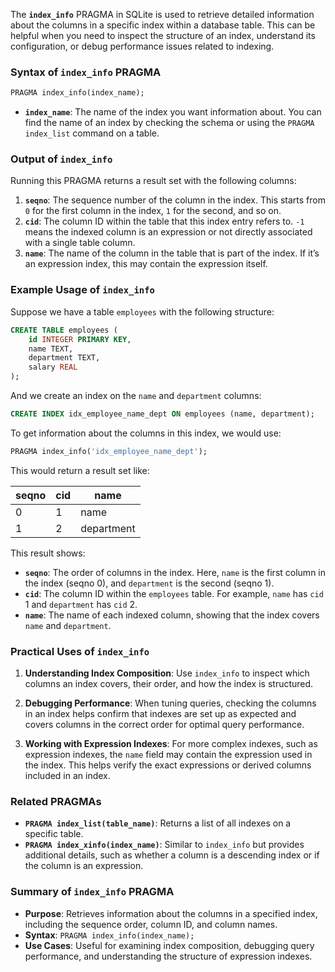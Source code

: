 The **`index_info`** PRAGMA in SQLite is used to retrieve detailed information about the columns in a specific index within a database table. This can be helpful when you need to inspect the structure of an index, understand its configuration, or debug performance issues related to indexing.

### Syntax of `index_info` PRAGMA

```sql
PRAGMA index_info(index_name);
```

- **`index_name`**: The name of the index you want information about. You can find the name of an index by checking the schema or using the `PRAGMA index_list` command on a table.

### Output of `index_info`

Running this PRAGMA returns a result set with the following columns:

1. **`seqno`**: The sequence number of the column in the index. This starts from `0` for the first column in the index, `1` for the second, and so on.
2. **`cid`**: The column ID within the table that this index entry refers to. `-1` means the indexed column is an expression or not directly associated with a single table column.
3. **`name`**: The name of the column in the table that is part of the index. If it’s an expression index, this may contain the expression itself.

### Example Usage of `index_info`

Suppose we have a table `employees` with the following structure:

```sql
CREATE TABLE employees (
    id INTEGER PRIMARY KEY,
    name TEXT,
    department TEXT,
    salary REAL
);
```

And we create an index on the `name` and `department` columns:

```sql
CREATE INDEX idx_employee_name_dept ON employees (name, department);
```

To get information about the columns in this index, we would use:

```sql
PRAGMA index_info('idx_employee_name_dept');
```

This would return a result set like:

| seqno | cid | name       |
|-------|-----|------------|
| 0     | 1   | name       |
| 1     | 2   | department |

This result shows:

- **`seqno`**: The order of columns in the index. Here, `name` is the first column in the index (seqno 0), and `department` is the second (seqno 1).
- **`cid`**: The column ID within the `employees` table. For example, `name` has `cid` 1 and `department` has `cid` 2.
- **`name`**: The name of each indexed column, showing that the index covers `name` and `department`.

### Practical Uses of `index_info`

1. **Understanding Index Composition**: Use `index_info` to inspect which columns an index covers, their order, and how the index is structured.
  
2. **Debugging Performance**: When tuning queries, checking the columns in an index helps confirm that indexes are set up as expected and covers columns in the correct order for optimal query performance.

3. **Working with Expression Indexes**: For more complex indexes, such as expression indexes, the `name` field may contain the expression used in the index. This helps verify the exact expressions or derived columns included in an index.

### Related PRAGMAs

- **`PRAGMA index_list(table_name)`**: Returns a list of all indexes on a specific table.
- **`PRAGMA index_xinfo(index_name)`**: Similar to `index_info` but provides additional details, such as whether a column is a descending index or if the column is an expression.

### Summary of `index_info` PRAGMA

- **Purpose**: Retrieves information about the columns in a specified index, including the sequence order, column ID, and column names.
- **Syntax**: `PRAGMA index_info(index_name);`
- **Use Cases**: Useful for examining index composition, debugging query performance, and understanding the structure of expression indexes.
